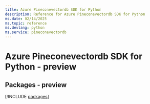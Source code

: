 ```yaml
---
title: Azure Pineconevectordb SDK for Python
description: Reference for Azure Pineconevectordb SDK for Python
ms.date: 02/14/2025
ms.topic: reference
ms.devlang: python
ms.service: pineconevectordb
---
```

# Azure Pineconevectordb SDK for Python - preview
## Packages - preview
[!INCLUDE [packages](pineconevectordb-index.md)]